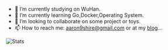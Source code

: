 - 📖 I’m currently studying on WuHan.
- 🌱 I’m currently learning Go,Docker,Operating System.
- 👯 I’m looking to collaborate on some project or toys.
- 📫 How to reach me: aaron9shire@gmail.com or at my [blog](https://max-cheng.github.io)...

![Stats](https://github-readme-stats.vercel.app/api?username=max-cheng)
